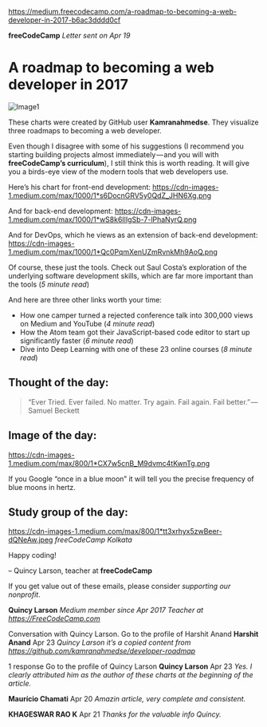 ﻿https://medium.freecodecamp.com/a-roadmap-to-becoming-a-web-developer-in-2017-b6ac3dddd0cf

**freeCodeCamp**
*Letter sent on Apr 19*


# A roadmap to becoming a web developer in 2017

![Image1](https://cdn-images-1.medium.com/max/1000/1*GD5sdzPlE3h4ljSWNaPx0Q.png)

These charts were created by GitHub user **Kamranahmedse**. They visualize three roadmaps to becoming a web developer.

Even though I disagree with some of his suggestions (I recommend you starting building projects almost immediately — and you will with **freeCodeCamp’s curriculum**), I still think this is worth reading. It will give you a birds-eye view of the modern tools that web developers use.

Here’s his chart for front-end development:
https://cdn-images-1.medium.com/max/1000/1*s6DocnGRV5y0QdZ_JHN6Xg.png

And for back-end development:
https://cdn-images-1.medium.com/max/1000/1*wS8k6IlIgSb-7-lPhaNyrQ.png

And for DevOps, which he views as an extension of back-end development:
https://cdn-images-1.medium.com/max/1000/1*Qc0PqmXenUZmRvnkMh9AoQ.png

Of course, these just the tools. Check out Saul Costa’s exploration of the underlying software development skills, which are far more important than the tools (*5 minute read*)

And here are three other links worth your time:

 - How one camper turned a rejected conference talk into 300,000 views on Medium and YouTube (*4 minute read*)
 - How the Atom team got their JavaScript-based code editor to start up significantly faster (*6 minute read*)
 - Dive into Deep Learning with one of these 23 online courses (*8 minute read*)

## Thought of the day:

>“Ever Tried. Ever failed. No matter. Try again. Fail again. Fail better.” — Samuel Beckett
## Image of the day:

https://cdn-images-1.medium.com/max/800/1*CX7w5cnB_M9dvmc4tKwnTg.png

If you Google “once in a blue moon” it will tell you the precise frequency of blue moons in hertz.

## Study group of the day:
https://cdn-images-1.medium.com/max/800/1*tt3xrhyx5zwBeer-dQNeAw.jpeg
*freeCodeCamp Kolkata*

Happy coding!

– Quincy Larson, teacher at **freeCodeCamp**

If you get value out of these emails, please consider *supporting our nonprofit*.

**Quincy Larson**
*Medium member since Apr 2017*
*Teacher at https://FreeCodeCamp.com*

Conversation with Quincy Larson.
Go to the profile of Harshit Anand
**Harshit Anand**
Apr 23
*Quincy Larson it’s a copied content from https://github.com/kamranahmedse/developer-roadmap*

1 response
Go to the profile of Quincy Larson
**Quincy Larson**
Apr 23
*Yes. I clearly attributed him as the author of these charts at the beginning of the article.*

**Maurício Chamati**
Apr 20
*Amazin article, very complete and consistent.*

**KHAGESWAR RAO K**
Apr 21
*Thanks for the valuable info Quincy.*
